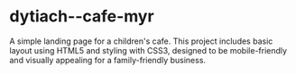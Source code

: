# dytiach--cafe-myr
A simple landing page for a children's cafe. This project includes basic layout using HTML5 and styling with CSS3, designed to be mobile-friendly and visually appealing for a family-friendly business.  
